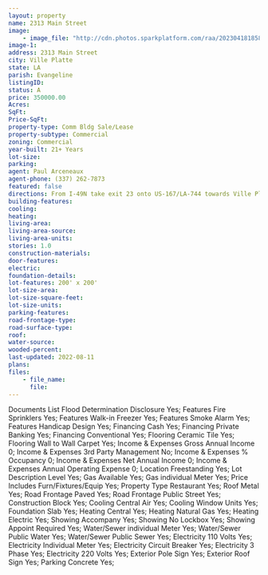 ```yaml
---
layout: property
name: 2313 Main Street 
image:
    - image_file: "http://cdn.photos.sparkplatform.com/raa/20230418185831907994000000.jpg"
image-1:
address: 2313 Main Street
city: Ville Platte
state: LA
parish: Evangeline
listingID: 
status: A
price: 350000.00
Acres: 
SqFt: 
Price-SqFt: 
property-type: Comm Bldg Sale/Lease
property-subtype: Commercial
zoning: Commercial
year-built: 21+ Years
lot-size: 
parking: 
agent: Paul Arceneaux
agent-phone: (337) 262-7873
featured: false
directions: From I-49N take exit 23 onto US-167/LA-744 towards Ville Platte. When you get into Ville Platte building will be on the right.
building-features: 
cooling: 
heating: 
living-area: 
living-area-source: 
living-area-units: 
stories: 1.0
construction-materials: 
door-features: 
electric: 
foundation-details: 
lot-features: 200' x 200'
lot-size-area: 
lot-size-square-feet: 
lot-size-units: 
parking-features: 
road-frontage-type: 
road-surface-type: 
roof: 
water-source: 
wooded-percent: 
last-updated: 2022-08-11
plans: 
files:
    - file_name:
      file:
---
```

Documents List	Flood Determination Disclosure	Yes;
Features	Fire Sprinklers	Yes;
Features	Walk-in Freezer	Yes;
Features	Smoke Alarm	Yes;
Features	Handicap Design	Yes;
Financing	Cash	Yes;
Financing	Private Banking	Yes;
Financing	Conventional	Yes;
Flooring	Ceramic Tile	Yes;
Flooring	Wall to Wall Carpet	Yes;
Income & Expenses	Gross Annual Income	0;
Income & Expenses	3rd Party Management	No;
Income & Expenses	% Occupancy	0;
Income & Expenses	Net Annual Income	0;
Income & Expenses	Annual Operating Expense	0;
Location	Freestanding	Yes;
Lot Description	Level	Yes;
Gas	Available	Yes;
Gas	individual Meter	Yes;
Price Includes	Furn/Fixtures/Equip	Yes;
Property Type	Restaurant	Yes;
Roof	Metal	Yes;
Road Frontage	Paved	Yes;
Road Frontage	Public Street	Yes;
Construction	Block	Yes;
Cooling	Central Air	Yes;
Cooling	Window Units	Yes;
Foundation	Slab	Yes;
Heating	Central	Yes;
Heating	Natural Gas	Yes;
Heating	Electric	Yes;
Showing	Accompany	Yes;
Showing	No Lockbox	Yes;
Showing	Appoint Required	Yes;
Water/Sewer	individual Meter	Yes;
Water/Sewer	Public Water	Yes;
Water/Sewer	Public Sewer	Yes;
Electricity	110 Volts	Yes;
Electricity	Individual Meter	Yes;
Electricity	Circuit Breaker	Yes;
Electricity	3 Phase	Yes;
Electricity	220 Volts	Yes;
Exterior	Pole Sign	Yes;
Exterior	Roof Sign	Yes;
Parking	Concrete	Yes;

